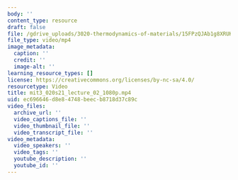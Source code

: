 ```yaml
---
body: ''
content_type: resource
draft: false
file: /gdrive_uploads/3020-thermodynamics-of-materials/15FPzQJAb1g8XRUK61SwiTYXI1jvBukT1/mit3_020s21_lecture_02_1080p.mp4
file_type: video/mp4
image_metadata:
  caption: ''
  credit: ''
  image-alt: ''
learning_resource_types: []
license: https://creativecommons.org/licenses/by-nc-sa/4.0/
resourcetype: Video
title: mit3_020s21_lecture_02_1080p.mp4
uid: ec696646-d8e8-4748-beec-b8718d37c89c
video_files:
  archive_url: ''
  video_captions_file: ''
  video_thumbnail_file: ''
  video_transcript_file: ''
video_metadata:
  video_speakers: ''
  video_tags: ''
  youtube_description: ''
  youtube_id: ''
---
```

